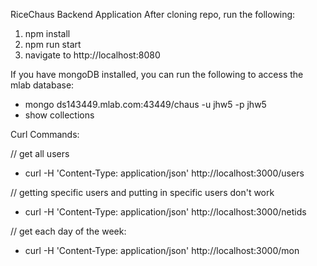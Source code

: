 RiceChaus Backend Application
After cloning repo, run the following:
1. npm install
2. npm run start
3. navigate to http://localhost:8080 

If you have mongoDB installed, you can run the following to access the mlab database: 
- mongo ds143449.mlab.com:43449/chaus -u jhw5 -p jhw5
- show collections


Curl Commands:

// get all users
- curl -H 'Content-Type: application/json' http://localhost:3000/users

// getting specific users and putting in specific users don't work
- curl -H 'Content-Type: application/json' http://localhost:3000/netids



// get each day of the week:
- curl -H 'Content-Type: application/json' http://localhost:3000/mon

